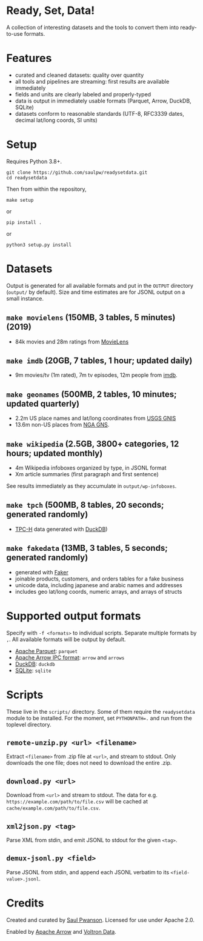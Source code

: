 # Ready, Set, Data!

A collection of interesting datasets and the tools to convert them into ready-to-use formats.

# Features

- curated and cleaned datasets: quality over quantity
- all tools and pipelines are streaming: first results are available immediately
- fields and units are clearly labeled and properly-typed
- data is output in immediately usable formats (Parquet, Arrow, DuckDB, SQLite)
- datasets conform to reasonable standards (UTF-8, RFC3339 dates, decimal lat/long coords, SI units)

# Setup

Requires Python 3.8+.

    git clone https://github.com/saulpw/readysetdata.git
    cd readysetdata

Then from within the repository,

    make setup

or

    pip install .

or

    python3 setup.py install

# Datasets

Output is generated for all available formats and put in the `OUTPUT` directory (`output/` by default).
Size and time estimates are for JSONL output on a small instance.

## `make movielens` (150MB, 3 tables, 5 minutes) (2019)

- 84k movies and 28m ratings from [MovieLens](https://movielens.org/)

## `make imdb` (20GB, 7 tables, 1 hour; updated daily)

- 9m movies/tv (1m rated), 7m tv episodes, 12m people from [imdb](https://www.imdb.com/interfaces/).

## `make geonames` (500MB, 2 tables, 10 minutes; updated quarterly)

- 2.2m US place names and lat/long coordinates from [USGS GNIS](https://www.usgs.gov/tools/geographic-names-information-system-gnis)
- 13.6m non-US places from [NGA GNS](https://geonames.nga.mil/gns/html/).

## `make wikipedia` (2.5GB, 3800+ categories, 12 hours; updated monthly)

- 4m Wikipedia infoboxes organized by type, in JSONL format
- Xm article summaries (first paragraph and first sentence)

See results immediately as they accumulate in `output/wp-infoboxes`.

## `make tpch` (500MB, 8 tables, 20 seconds; generated randomly)

- [TPC-H](https://www.tpc.org/tpc_documents_current_versions/pdf/tpc-h_v3.0.1.pdf) data generated with [DuckDB](https://duckdb.org/))

## `make fakedata` (13MB, 3 tables, 5 seconds; generated randomly)

- generated with [Faker](https://faker.readthedocs.io/en/master/)
- joinable products, customers, and orders tables for a fake business
- unicode data, including japanese and arabic names and addresses
- includes geo lat/long coords, numeric arrays, and arrays of structs

# Supported output formats

Specify with `-f <formats>` to individual scripts.  Separate multiple formats by `,`.  All available formats will be output by default.

- [Apache Parquet](https://parquet.apache.org/): `parquet`
- [Apache Arrow IPC format](https://arrow.apache.org/docs/cpp/ipc.html): `arrow` and `arrows`
- [DuckDB](https://duckdb.org): `duckdb`
- [SQLite](https://sqlite.org): `sqlite`

# Scripts

These live in the `scripts/` directory.  Some of them require the `readysetdata` module to be installed.  For the moment, set `PYTHONPATH=.` and run from the toplevel directory.

## `remote-unzip.py <url> <filename>`

Extract `<filename>` from .zip file at `<url>`, and stream to stdout.  Only downloads the one file; does not need to download the entire .zip.

## `download.py <url>`

Download from `<url>` and stream to stdout.  The data for e.g. `https://example.com/path/to/file.csv` will be cached at `cache/example.com/path/to/file.csv`.

## `xml2json.py <tag>`

Parse XML from stdin, and emit JSONL to stdout for the given `<tag>`.

## `demux-jsonl.py <field>`

Parse JSONL from stdin, and append each JSONL verbatim to its `<field-value>.jsonl`.

# Credits

Created and curated by [Saul Pwanson](https://saul.pw).  Licensed for use under Apache 2.0.

Enabled by [Apache Arrow](https://arrow.apache.org/) and [Voltron Data](https://voltrondata.com).
